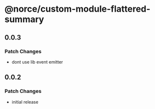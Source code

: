 # @norce/custom-module-flattered-summary

## 0.0.3

### Patch Changes

- dont use lib event emitter

## 0.0.2

### Patch Changes

- initial release
